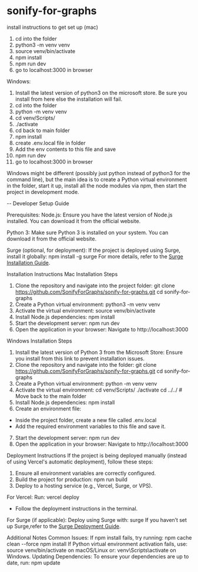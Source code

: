 # sonify-for-graphs

install instructions to get set up (mac)

1. cd into the folder
2. python3 -m venv venv
3. source venv/bin/activate
4. npm install
5. npm run dev
6. go to localhost:3000 in browser


Windows:
1. Install the latest version of python3 on the microsoft store. Be sure you install from here else the installation will fail.
2. cd into the folder
3. python -m venv venv
4. cd venv/Scripts/
5. ./activate
6. cd back to main folder
7. npm install
8. create .env.local file in folder
9. Add the env contents to this file and save
10. npm run dev
11. go to localhost:3000 in browser


Windows might be different (possibly just python instead of python3 for the command line), but the main idea is to create a Python virtual environment in the folder, start it up, install all the node modules via npm, then start the project in development mode.

-- Developer Setup Guide

Prerequisites:
Node.js: Ensure you have the latest version of Node.js installed. You can download it from the official website.

Python 3: Make sure Python 3 is installed on your system. You can download it from the official website.

Surge (optional, for deployment): If the project is deployed using Surge, install it globally: npm install -g surge
For more details, refer to the [Surge Installation Guide](https://surge.sh/help/getting-started-with-surge).

Installation Instructions
Mac Installation Steps
1. Clone the repository and navigate into the project folder: git clone https://github.com/SonifyForGraphs/sonify-for-graphs.git
cd sonify-for-graphs
2. Create a Python virtual environment: python3 -m venv venv
3. Activate the virtual environment: source venv/bin/activate
4. Install Node.js dependencies: npm install
5. Start the development server: npm run dev
6. Open the application in your browser: Navigate to http://localhost:3000

Windows Installation Steps
1. Install the latest version of Python 3 from the Microsoft Store: Ensure you install from this link to prevent installation issues.
2. Clone the repository and navigate into the folder: git clone https://github.com/SonifyForGraphs/sonify-for-graphs.git
cd sonify-for-graphs
3. Create a Python virtual environment: python -m venv venv
4. Activate the virtual environment: cd venv/Scripts/
./activate
cd ../../  # Move back to the main folder
5. Install Node.js dependencies: npm install
6. Create an environment file:
- Inside the project folder, create a new file called .env.local
- Add the required environment variables to this file and save it.
7. Start the development server: npm run dev
8. Open the application in your browser: Navigate to http://localhost:3000

Deployment Instructions
If the project is being deployed manually (instead of using Vercel's automatic deployment), follow these steps:

1. Ensure all environment variables are correctly configured.
2. Build the project for production: npm run build
3. Deploy to a hosting service (e.g., Vercel, Surge, or VPS).
   
For Vercel:
Run: vercel deploy
- Follow the deployment instructions in the terminal.

For Surge (if applicable):
Deploy using Surge with: surge
If you haven’t set up Surge,refer to the [Surge Deployment Guide](https://surge.sh/help/deploying-projects-on-surge).


Additional Notes
Common Issues:
If npm install fails, try running:
 npm cache clean --force
 npm install
If Python virtual environment activation fails, use:
 source venv/bin/activate
on macOS/Linux or:
 venv\Scripts\activate
on Windows.
Updating Dependencies:
To ensure your dependencies are up to date, run:
 npm update
